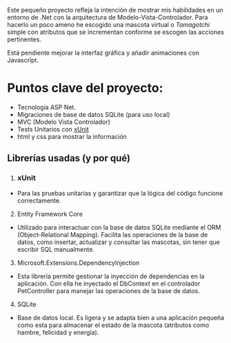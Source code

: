 

Este pequeño proyecto refleja la intención de mostrar mis habilidades en un entorno de .Net con la arquitectura de Modelo-Vista-Controlador.
Para hacerlo un poco ameno he escogido una mascota virtual o _Tamagotchi_ simple con atributos que se incrementan conforme se escogen las acciones pertinentes.

Está pendiente mejorar la interfaz gráfica y añadir animaciones con Javascript.

# Puntos clave del proyecto:
- Tecnología ASP Net.
- Migraciones de base de datos SQLite (para uso local)
- MVC (Modelo Vista Controlador)
- Tests Unitarios con [xUnit](https://xunit.net/)
- html y css para mostrar la información

## Librerías usadas (y por qué)

1. ### xUnit
- Para las pruebas unitarias y garantizar que la lógica del código funcione correctamente.
2. Entity Framework Core
- Utilizado para interactuar con la base de datos SQLite mediante el ORM (Object-Relational Mapping). Facilita las operaciones de la base de datos, como insertar, actualizar y consultar las mascotas, sin tener que escribir SQL manualmente.
3. Microsoft.Extensions.DependencyInjection
- Esta librería permite gestionar la inyección de dependencias en la aplicación. Con ella he inyectado el DbContext en el controlador PetController para manejar las operaciones de la base de datos.
4. SQLite
- Base de datos local. Es ligera y se adapta bien a una aplicación pequeña como esta para almacenar el estado de la mascota (atributos como hambre, felicidad y energía).
